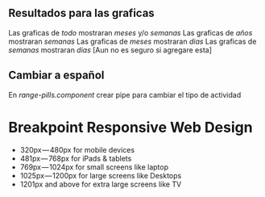 ## Resultados para las graficas
Las graficas de *todo* mostraran *meses* y/o *semanas*
Las graficas de *años* mostraran *semanas*
Las graficas de *meses* mostraran *dias*
Las graficas de *semanas* mostraran *dias* [Aun no es seguro si agregare esta]

## Cambiar a español
En *range-pills.component* crear pipe para cambiar el tipo de actividad

# Breakpoint Responsive Web Design
* 320px — 480px for mobile devices 
* 481px — 768px for iPads & tablets
* 769px — 1024px for small screens like laptop
* 1025px — 1200px for large screens like Desktops 
* 1201px and above for extra large screens like TV 

